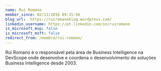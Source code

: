 ```yaml
---
name: Rui Romano
member_since: 02/11/2016 09:31:56
blog_url:  https://ruiromanoblog.wordpress.com/
linkedin_username: https://pt.linkedin.com/in/ruiromano
is_microsoft_mvp: false
is_microsoft_msft: false
redirect_from: /membro/rui-romano/
---
```

Rui Romano é o responsável pela área de Business Intelligence na DevScope onde desenvolve e coordena o desenvolvimento de soluções Business Intelligence desde 2003.